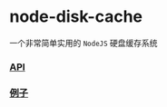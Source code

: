 # node-disk-cache
一个非常简单实用的 `NodeJS` 硬盘缓存系统

### [API](./src/index.ts)
### [例子](./test/index.test.ts)
